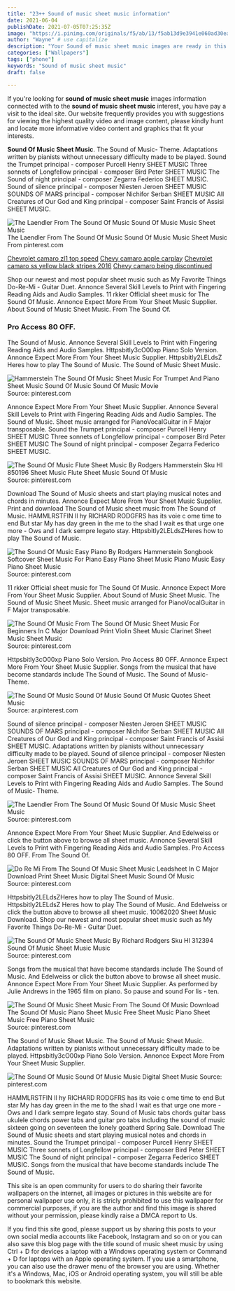 ```yaml
---
title: "23++ Sound of music sheet music information"
date: 2021-06-04
publishDate: 2021-07-05T07:25:35Z
image: "https://i.pinimg.com/originals/f5/ab/13/f5ab13d9e3941e060ad30ea60a1d2e99.png"
author: "Wayne" # use capitalize
description: "Your Sound of music sheet music images are ready in this website. Sound of music sheet music are a topic that is being searched for and liked by netizens today. You can Get the Sound of music sheet music files here. Download all free photos."
categories: ["Wallpapers"]
tags: ["phone"]
keywords: "Sound of music sheet music"
draft: false

---
```


If you're looking for **sound of music sheet music** images information connected with to the **sound of music sheet music** interest, you have pay a visit to the ideal  site.  Our website frequently  provides you with  suggestions  for viewing  the highest  quality video and image  content, please kindly hunt and locate more informative video content and graphics  that fit your interests.

**Sound Of Music Sheet Music**. The Sound of Music- Theme. Adaptations written by pianists without unnecessary difficulty made to be played. Sound the Trumpet principal - composer Purcell Henry SHEET MUSIC Three sonnets of Longfellow principal - composer Bird Peter SHEET MUSIC The Sound of night principal - composer Zegarra Federico SHEET MUSIC. Sound of silence principal - composer Niesten Jeroen SHEET MUSIC SOUNDS OF MARS principal - composer Nichifor Serban SHEET MUSIC All Creatures of Our God and King principal - composer Saint Francis of Assisi SHEET MUSIC.

![The Laendler From The Sound Of Music Sound Of Music Music Sheet Music](https://i.pinimg.com/originals/aa/32/ae/aa32ae5d1e15284ca9052fd6b9508552.png "The Laendler From The Sound Of Music Sound Of Music Music Sheet Music")
The Laendler From The Sound Of Music Sound Of Music Music Sheet Music From pinterest.com

[Chevrolet camaro zl1 top speed](/chevrolet-camaro-zl1-top-speed/)
[Chevy camaro apple carplay](/chevy-camaro-apple-carplay/)
[Chevrolet camaro ss yellow black stripes 2016](/chevrolet-camaro-ss-yellow-black-stripes-2016/)
[Chevy camaro being discontinued](/chevy-camaro-being-discontinued/)

Shop our newest and most popular sheet music such as My Favorite Things Do-Re-Mi - Guitar Duet. Annonce Several Skill Levels to Print with Fingering Reading Aids and Audio Samples. 11 rkker Official sheet music for The Sound Of Music. Annonce Expect More From Your Sheet Music Supplier. About Sound of Music Sheet Music. From The Sound Of.

### Pro Access 80 OFF.

The Sound of Music. Annonce Several Skill Levels to Print with Fingering Reading Aids and Audio Samples. Httpsbitly3cO00xp Piano Solo Version. Annonce Expect More From Your Sheet Music Supplier. Httpsbitly2LELdsZ Heres how to play The Sound of Music. The Sound of Music Sheet Music.


![Hammerstein The Sound Of Music Sheet Music For Trumpet And Piano Sheet Music Sound Of Music Sound Of Music Movie](https://i.pinimg.com/originals/bd/cf/95/bdcf95dd083d1706c1b0c17a7fcb607a.png "Hammerstein The Sound Of Music Sheet Music For Trumpet And Piano Sheet Music Sound Of Music Sound Of Music Movie")
Source: pinterest.com

Annonce Expect More From Your Sheet Music Supplier. Annonce Several Skill Levels to Print with Fingering Reading Aids and Audio Samples. The Sound of Music. Sheet music arranged for PianoVocalGuitar in F Major transposable. Sound the Trumpet principal - composer Purcell Henry SHEET MUSIC Three sonnets of Longfellow principal - composer Bird Peter SHEET MUSIC The Sound of night principal - composer Zegarra Federico SHEET MUSIC.

![The Sound Of Music Flute Sheet Music By Rodgers Hammerstein Sku Hl 850196 Sheet Music Flute Sheet Music Sound Of Music](https://i.pinimg.com/originals/55/3e/17/553e17218f5018cb6db7ca8a4c3866a4.jpg "The Sound Of Music Flute Sheet Music By Rodgers Hammerstein Sku Hl 850196 Sheet Music Flute Sheet Music Sound Of Music")
Source: pinterest.com

Download The Sound of Music sheets and start playing musical notes and chords in minutes. Annonce Expect More From Your Sheet Music Supplier. Print and download The Sound of Music sheet music from The Sound of Music. HAMMLRSTFIN Il hy RICHARD RODGFRS has its voie c ome time to end But star My has day green in the me to the shad I wait es that urge one more - Ows and I dark sempre legato stay. Httpsbitly2LELdsZHeres how to play The Sound of Music.

![The Sound Of Music Easy Piano By Rodgers Hammerstein Songbook Softcover Sheet Music For Piano Easy Piano Sheet Music Piano Music Easy Piano Sheet Music](https://i.pinimg.com/474x/d9/1d/22/d91d225cf45056f9c7e407f3c6c01415.jpg "The Sound Of Music Easy Piano By Rodgers Hammerstein Songbook Softcover Sheet Music For Piano Easy Piano Sheet Music Piano Music Easy Piano Sheet Music")
Source: pinterest.com

11 rkker Official sheet music for The Sound Of Music. Annonce Expect More From Your Sheet Music Supplier. About Sound of Music Sheet Music. The Sound of Music Sheet Music. Sheet music arranged for PianoVocalGuitar in F Major transposable.

![The Sound Of Music From The Sound Of Music Sheet Music For Beginners In C Major Download Print Violin Sheet Music Clarinet Sheet Music Sheet Music](https://i.pinimg.com/originals/83/6b/d5/836bd52b4b659baa3ef6762679e0d401.gif "The Sound Of Music From The Sound Of Music Sheet Music For Beginners In C Major Download Print Violin Sheet Music Clarinet Sheet Music Sheet Music")
Source: pinterest.com

Httpsbitly3cO00xp Piano Solo Version. Pro Access 80 OFF. Annonce Expect More From Your Sheet Music Supplier. Songs from the musical that have become standards include The Sound of Music. The Sound of Music- Theme.

![The Sound Of Music Sound Of Music Sound Of Music Quotes Sheet Music](https://i.pinimg.com/originals/4a/06/f7/4a06f7e3ab8c110c3ad265090c641bd3.png "The Sound Of Music Sound Of Music Sound Of Music Quotes Sheet Music")
Source: ar.pinterest.com

Sound of silence principal - composer Niesten Jeroen SHEET MUSIC SOUNDS OF MARS principal - composer Nichifor Serban SHEET MUSIC All Creatures of Our God and King principal - composer Saint Francis of Assisi SHEET MUSIC. Adaptations written by pianists without unnecessary difficulty made to be played. Sound of silence principal - composer Niesten Jeroen SHEET MUSIC SOUNDS OF MARS principal - composer Nichifor Serban SHEET MUSIC All Creatures of Our God and King principal - composer Saint Francis of Assisi SHEET MUSIC. Annonce Several Skill Levels to Print with Fingering Reading Aids and Audio Samples. The Sound of Music- Theme.

![The Laendler From The Sound Of Music Sound Of Music Music Sheet Music](https://i.pinimg.com/originals/aa/32/ae/aa32ae5d1e15284ca9052fd6b9508552.png "The Laendler From The Sound Of Music Sound Of Music Music Sheet Music")
Source: pinterest.com

Annonce Expect More From Your Sheet Music Supplier. And Edelweiss or click the button above to browse all sheet music. Annonce Several Skill Levels to Print with Fingering Reading Aids and Audio Samples. Pro Access 80 OFF. From The Sound Of.

![Do Re Mi From The Sound Of Music Sheet Music Leadsheet In C Major Download Print Sheet Music Digital Sheet Music Sound Of Music](https://i.pinimg.com/originals/43/0a/0a/430a0a0c63f38aa23251bd2bb82077dc.gif "Do Re Mi From The Sound Of Music Sheet Music Leadsheet In C Major Download Print Sheet Music Digital Sheet Music Sound Of Music")
Source: pinterest.com

Httpsbitly2LELdsZHeres how to play The Sound of Music. Httpsbitly2LELdsZ Heres how to play The Sound of Music. And Edelweiss or click the button above to browse all sheet music. 10062020 Sheet Music Download. Shop our newest and most popular sheet music such as My Favorite Things Do-Re-Mi - Guitar Duet.

![The Sound Of Music Sheet Music By Richard Rodgers Sku Hl 312394 Sound Of Music Sheet Music Music](https://i.pinimg.com/originals/a1/bd/62/a1bd626a7b8125869578b12e37bc91d1.jpg "The Sound Of Music Sheet Music By Richard Rodgers Sku Hl 312394 Sound Of Music Sheet Music Music")
Source: pinterest.com

Songs from the musical that have become standards include The Sound of Music. And Edelweiss or click the button above to browse all sheet music. Annonce Expect More From Your Sheet Music Supplier. As performed by Julie Andrews in the 1965 film on piano. So pause and sound For lis - ten.

![The Sound Of Music Sheet Music From The Sound Of Music Download The Sound Of Music Piano Sheet Music Free Sheet Music Piano Sheet Music Free Piano Sheet Music](https://i.pinimg.com/736x/51/fa/1f/51fa1fea230f4bb6cbcb90986b5ae246.jpg "The Sound Of Music Sheet Music From The Sound Of Music Download The Sound Of Music Piano Sheet Music Free Sheet Music Piano Sheet Music Free Piano Sheet Music")
Source: pinterest.com

The Sound of Music Sheet Music. The Sound of Music Sheet Music. Adaptations written by pianists without unnecessary difficulty made to be played. Httpsbitly3cO00xp Piano Solo Version. Annonce Expect More From Your Sheet Music Supplier.

![The Sound Of Music Sound Of Music Music Digital Sheet Music](https://i.pinimg.com/originals/f5/ab/13/f5ab13d9e3941e060ad30ea60a1d2e99.png "The Sound Of Music Sound Of Music Music Digital Sheet Music")
Source: pinterest.com

HAMMLRSTFIN Il hy RICHARD RODGFRS has its voie c ome time to end But star My has day green in the me to the shad I wait es that urge one more - Ows and I dark sempre legato stay. Sound of Music tabs chords guitar bass ukulele chords power tabs and guitar pro tabs including the sound of music sixteen going on seventeen the lonely goatherd Spring Sale. Download The Sound of Music sheets and start playing musical notes and chords in minutes. Sound the Trumpet principal - composer Purcell Henry SHEET MUSIC Three sonnets of Longfellow principal - composer Bird Peter SHEET MUSIC The Sound of night principal - composer Zegarra Federico SHEET MUSIC. Songs from the musical that have become standards include The Sound of Music.

This site is an open community for users to do sharing their favorite wallpapers on the internet, all images or pictures in this website are for personal wallpaper use only, it is stricly prohibited to use this wallpaper for commercial purposes, if you are the author and find this image is shared without your permission, please kindly raise a DMCA report to Us.

If you find this site good, please support us by sharing this posts to your own social media accounts like Facebook, Instagram and so on or you can also save this blog page with the title sound of music sheet music by using Ctrl + D for devices a laptop with a Windows operating system or Command + D for laptops with an Apple operating system. If you use a smartphone, you can also use the drawer menu of the browser you are using. Whether it's a Windows, Mac, iOS or Android operating system, you will still be able to bookmark this website.

